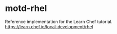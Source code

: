 # motd-rhel

Reference implementation for the Learn Chef tutorial. https://learn.chef.io/local-development/rhel
